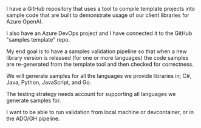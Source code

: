 I have a GitHub repository that uses a tool to compile template projects into sample code that are built to demonstrate usage of our client libraries for Azure OpenAI.

I also have an Azure DevOps project and I have connected it to the GitHub "samples template" repo. 

My end goal is to have a samples validation pipeline so that when a new library version is released (for one or more languages) the code samples are re-generated from the template tool and then checked for correctness.

We will generate samples for all the languages we provide libraries in; C#, Java, Python, JavaScript, and Go.

The testing strategy needs account for supporting all languages we generate samples for.

I want to be able to run validation from local machine or devcontainer, or in the ADO/GH pipeline.
